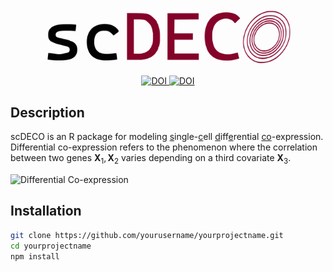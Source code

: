 <p align="center">
  <img src="./images/scdeco_logo.svg" alt="scDECO logo" width="400">
</p>

<div align="center">
  <a href="https://doi.org/10.1111/biom.13701">
    <img src="https://img.shields.io/badge/DOI-doi.org%2F10.1111%2Fbiom.13701-blue" alt="DOI">
  </a>
  <a href="https://doi.org/10.1111/biom.13457">
    <img src="https://img.shields.io/badge/DOI-doi.org%2F10.1111%2Fbiom.13457-blue" alt="DOI">
  </a>
</div>





## Description

scDECO is an R package for modeling <ins>s</ins>ingle-<ins>c</ins>ell <ins>d</ins>iff<ins>e</ins>rential <ins>co</ins>-expression. Differential co-expression refers to the phenomenon where the correlation between two genes $\boldsymbol{X}_1, \boldsymbol{X}_2$ varies depending on a third covariate $\boldsymbol{X}_3$. 

<img src="images/dynamic_corr_plot.svg" alt="Differential Co-expression" width="600">


## Installation

```bash
git clone https://github.com/yourusername/yourprojectname.git
cd yourprojectname
npm install



